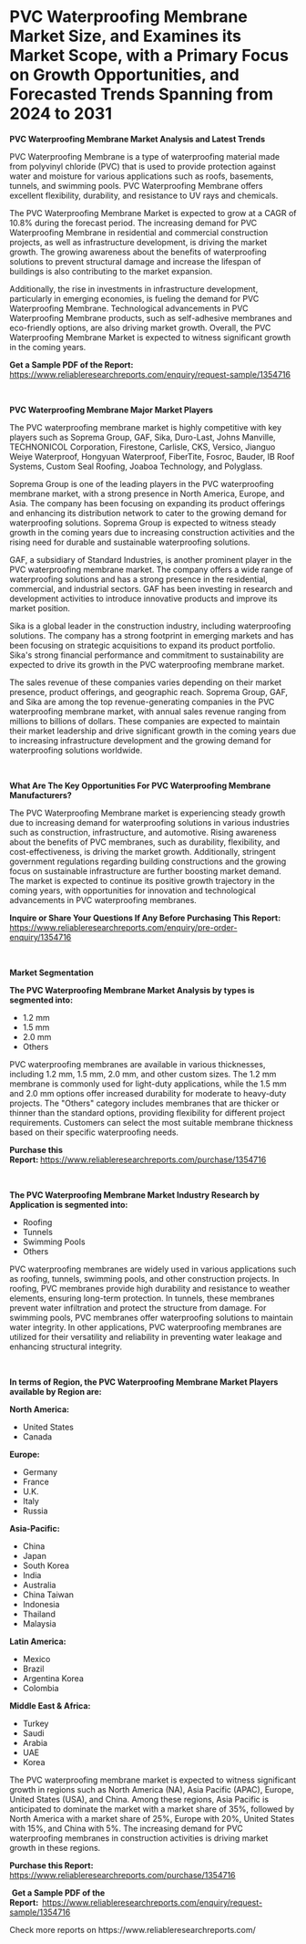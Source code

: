 <p><h1>PVC Waterproofing Membrane Market Size, and Examines its Market Scope, with a Primary Focus on Growth Opportunities, and Forecasted Trends Spanning from 2024 to 2031</h1></p><p><strong>PVC Waterproofing Membrane Market Analysis and Latest Trends</strong></p>
<p><p>PVC Waterproofing Membrane is a type of waterproofing material made from polyvinyl chloride (PVC) that is used to provide protection against water and moisture for various applications such as roofs, basements, tunnels, and swimming pools. PVC Waterproofing Membrane offers excellent flexibility, durability, and resistance to UV rays and chemicals.</p><p>The PVC Waterproofing Membrane Market is expected to grow at a CAGR of 10.8% during the forecast period. The increasing demand for PVC Waterproofing Membrane in residential and commercial construction projects, as well as infrastructure development, is driving the market growth. The growing awareness about the benefits of waterproofing solutions to prevent structural damage and increase the lifespan of buildings is also contributing to the market expansion.</p><p>Additionally, the rise in investments in infrastructure development, particularly in emerging economies, is fueling the demand for PVC Waterproofing Membrane. Technological advancements in PVC Waterproofing Membrane products, such as self-adhesive membranes and eco-friendly options, are also driving market growth. Overall, the PVC Waterproofing Membrane Market is expected to witness significant growth in the coming years.</p></p>
<p><strong>Get a Sample PDF of the Report:&nbsp;</strong> <a href="https://www.reliableresearchreports.com/enquiry/request-sample/1354716">https://www.reliableresearchreports.com/enquiry/request-sample/1354716</a></p>
<p>&nbsp;</p>
<p><strong>PVC Waterproofing Membrane Major Market Players</strong></p>
<p><p>The PVC waterproofing membrane market is highly competitive with key players such as Soprema Group, GAF, Sika, Duro-Last, Johns Manville, TECHNONICOL Corporation, Firestone, Carlisle, CKS, Versico, Jianguo Weiye Waterproof, Hongyuan Waterproof, FiberTite, Fosroc, Bauder, IB Roof Systems, Custom Seal Roofing, Joaboa Technology, and Polyglass.</p><p>Soprema Group is one of the leading players in the PVC waterproofing membrane market, with a strong presence in North America, Europe, and Asia. The company has been focusing on expanding its product offerings and enhancing its distribution network to cater to the growing demand for waterproofing solutions. Soprema Group is expected to witness steady growth in the coming years due to increasing construction activities and the rising need for durable and sustainable waterproofing solutions.</p><p>GAF, a subsidiary of Standard Industries, is another prominent player in the PVC waterproofing membrane market. The company offers a wide range of waterproofing solutions and has a strong presence in the residential, commercial, and industrial sectors. GAF has been investing in research and development activities to introduce innovative products and improve its market position.</p><p>Sika is a global leader in the construction industry, including waterproofing solutions. The company has a strong footprint in emerging markets and has been focusing on strategic acquisitions to expand its product portfolio. Sika's strong financial performance and commitment to sustainability are expected to drive its growth in the PVC waterproofing membrane market.</p><p>The sales revenue of these companies varies depending on their market presence, product offerings, and geographic reach. Soprema Group, GAF, and Sika are among the top revenue-generating companies in the PVC waterproofing membrane market, with annual sales revenue ranging from millions to billions of dollars. These companies are expected to maintain their market leadership and drive significant growth in the coming years due to increasing infrastructure development and the growing demand for waterproofing solutions worldwide.</p></p>
<p>&nbsp;</p>
<p><strong>What Are The Key Opportunities For PVC Waterproofing Membrane Manufacturers?</strong></p>
<p><p>The PVC Waterproofing Membrane market is experiencing steady growth due to increasing demand for waterproofing solutions in various industries such as construction, infrastructure, and automotive. Rising awareness about the benefits of PVC membranes, such as durability, flexibility, and cost-effectiveness, is driving the market growth. Additionally, stringent government regulations regarding building constructions and the growing focus on sustainable infrastructure are further boosting market demand. The market is expected to continue its positive growth trajectory in the coming years, with opportunities for innovation and technological advancements in PVC waterproofing membranes.</p></p>
<p><strong>Inquire or Share Your Questions If Any Before Purchasing This Report:</strong> <a href="https://www.reliableresearchreports.com/enquiry/pre-order-enquiry/1354716">https://www.reliableresearchreports.com/enquiry/pre-order-enquiry/1354716</a></p>
<p>&nbsp;</p>
<p><strong>Market Segmentation</strong></p>
<p><strong>The PVC Waterproofing Membrane Market Analysis by types is segmented into:</strong></p>
<p><ul><li>1.2 mm</li><li>1.5 mm</li><li>2.0 mm</li><li>Others</li></ul></p>
<p><p>PVC waterproofing membranes are available in various thicknesses, including 1.2 mm, 1.5 mm, 2.0 mm, and other custom sizes. The 1.2 mm membrane is commonly used for light-duty applications, while the 1.5 mm and 2.0 mm options offer increased durability for moderate to heavy-duty projects. The "Others" category includes membranes that are thicker or thinner than the standard options, providing flexibility for different project requirements. Customers can select the most suitable membrane thickness based on their specific waterproofing needs.</p></p>
<p><strong>Purchase this Report:&nbsp;</strong><a href="https://www.reliableresearchreports.com/purchase/1354716">https://www.reliableresearchreports.com/purchase/1354716</a></p>
<p>&nbsp;</p>
<p><strong>The PVC Waterproofing Membrane Market Industry Research by Application is segmented into:</strong></p>
<p><ul><li>Roofing</li><li>Tunnels</li><li>Swimming Pools</li><li>Others</li></ul></p>
<p><p>PVC waterproofing membranes are widely used in various applications such as roofing, tunnels, swimming pools, and other construction projects. In roofing, PVC membranes provide high durability and resistance to weather elements, ensuring long-term protection. In tunnels, these membranes prevent water infiltration and protect the structure from damage. For swimming pools, PVC membranes offer waterproofing solutions to maintain water integrity. In other applications, PVC waterproofing membranes are utilized for their versatility and reliability in preventing water leakage and enhancing structural integrity.</p></p>
<p>&nbsp;</p>
<p><strong>In terms of Region, the PVC Waterproofing Membrane Market Players available by Region are:</strong></p>
<p>
    <p> <strong> North America: </strong>
        <ul>
            <li>United States</li>
            <li>Canada</li>
        </ul>
        </p> 
    <p> <strong> Europe: </strong>
        <ul>
            <li>Germany</li>
            <li>France</li>
            <li>U.K.</li>
            <li>Italy</li>
            <li>Russia</li>
        </ul>
        </p> 
    <p> <strong> Asia-Pacific: </strong>
        <ul>
            <li>China</li>
            <li>Japan</li>
            <li>South Korea</li>
            <li>India</li>
            <li>Australia</li>
            <li>China Taiwan</li>
            <li>Indonesia</li>
            <li>Thailand</li>
            <li>Malaysia</li>
        </ul>
        </p> 
    <p> <strong> Latin America: </strong>
        <ul>
            <li>Mexico</li>
            <li>Brazil</li>
            <li>Argentina Korea</li>
            <li>Colombia</li>
        </ul>
        </p> 
    <p> <strong> Middle East & Africa: </strong>
        <ul>
            <li>Turkey</li>
            <li>Saudi</li>
            <li>Arabia</li>
            <li>UAE</li>
            <li>Korea</li>
        </ul>
    </p>
    </p>
<p><p>The PVC waterproofing membrane market is expected to witness significant growth in regions such as North America (NA), Asia Pacific (APAC), Europe, United States (USA), and China. Among these regions, Asia Pacific is anticipated to dominate the market with a market share of 35%, followed by North America with a market share of 25%, Europe with 20%, United States with 15%, and China with 5%. The increasing demand for PVC waterproofing membranes in construction activities is driving market growth in these regions.</p></p>
<p><strong>Purchase this Report: </strong><a href="https://www.reliableresearchreports.com/purchase/1354716">https://www.reliableresearchreports.com/purchase/1354716</a></p>
<p>&nbsp;<strong>Get a Sample PDF of the Report:&nbsp;&nbsp;</strong><a href="https://www.reliableresearchreports.com/enquiry/request-sample/1354716">https://www.reliableresearchreports.com/enquiry/request-sample/1354716</a></p>
<p><strong></strong></p>
<p>Check more reports on https://www.reliableresearchreports.com/</p>